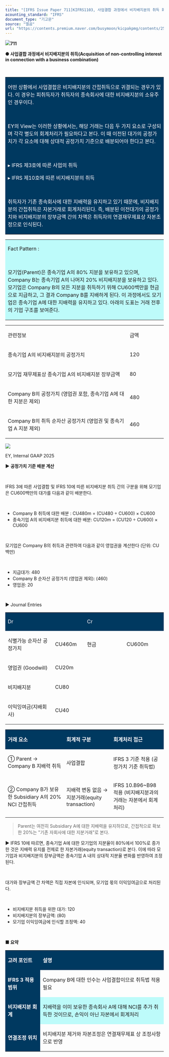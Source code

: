 ```yaml
---
title: "[IFRS Issue Paper 711]KIFRS1103, 사업결합 과정에서 비지배지분의 취득 회계처리"
acounting_standard: "IFRS"
document_type: "기고문"
source: "엘곰"
url: "https://contents.premium.naver.com/busymoon/kicpakpmg/contents/250518091248799go"
---
```

![](https://n2.news.naver.com/l.gif?type=content)**711**

**● 사업결합 과정에서 비지배지분의 취득(Acquisition of non-controlling interest in connection with a business combination)**

**​**

<table style=""><tbody><tr><td colspan="3" rowspan="1" style="width: 100.0%; height: 70.0px;  background-color: #003960;"><div><p style=""><span style="color:#ffffff;">어떤 상황에서 사업결합은 비지배지분의 간접취득으로 귀결되는 경우가 있다. 이 경우는 피취득자가 취득자의 종속회사에 대한 비지배지분의 소유주인 경우이다.</span></p></div><div><p style=""><span style="color:#ffffff;">​</span></p></div><div><p style=""><span style="color:#ffffff;">EY의 View는 이러한 상황에서는, 해당 거래는 다음 두 가지 요소로 구성되며 각각 별도의 회계처리가 필요하다고 본다. 이 때 이전된 대가의 공정가치가 각 요소에 대해 상대적 공정가치 기준으로 배분되어야 한다고 본다.</span></p></div><div><p style=""><span style="color:#ffffff;">​</span></p></div><div><p style=""><span style="color:#ffffff;">▸ IFRS 제3호에 따른 사업의 취득</span></p></div><div><p style=""><span style="color:#ffffff;">▸ IFRS 제10호에 따른 비지배지분의 취득</span></p></div><div><p style=""><span style="color:#ffffff;">​</span></p></div><div><p style=""><span style="color:#ffffff;">취득자가 기존 종속회사에 대한 지배력을 유지하고 있기 때문에, 비지배지분의 간접취득은 자본거래로 회계처리된다. 즉, 배분된 이전대가의 공정가치와 비지배지분의 장부금액 간의 차액은 취득자의 연결재무제표상 자본조정으로 인식된다.</span></p></div></td></tr></tbody></table>

<table style=""><tbody><tr><td colspan="3" rowspan="1" style="width: 100.0%; height: 129.0px;  background-color: #bdfbfa;"><div><p style=""><span style="">Fact Pattern :</span></p></div><div><p style=""><span style="">​</span></p></div><div><p style=""><span style="">모기업(Parent)은 종속기업 A의 80% 지분을 보유하고 있으며, Company B는 종속기업 A의 나머지 20% 비지배지분을 보유하고 있다. 모기업은 Company B의 모든 지분을 취득하기 위해 CU600백만을 현금으로 지급하고, 그 결과 Company B를 지배하게 된다. 이 과정에서도 모기업은 종속기업 A에 대한 지배력을 유지하고 있다. 아래의 도표는 거래 전후의 기업 구조를 보여준다.</span></p></div></td></tr></tbody></table>

<table style=""><tbody><tr><td colspan="1" rowspan="1" style="width: 76.91%; height: 40.0px;  "><div><p style=""><span style="">관련정보</span></p></div></td><td colspan="1" rowspan="1" style="width: 23.09%; height: 40.0px;  "><div><p style=""><span style="">금액</span></p></div></td></tr><tr><td colspan="1" rowspan="1" style="width: 76.91%; height: 40.0px;  "><div><p style=""><span style="">종속기업 A의 비지배지분의 공정가치</span></p></div></td><td colspan="1" rowspan="1" style="width: 23.09%; height: 40.0px;  "><div><p style=""><span style="">120</span></p></div></td></tr><tr><td colspan="1" rowspan="1" style="width: 76.91%; height: 40.0px;  "><div><p style=""><span style="">모기업 재무제표상 종속기업 A의 비지배지분 장부금액</span></p></div></td><td colspan="1" rowspan="1" style="width: 23.09%; height: 40.0px;  "><div><p style=""><span style="">80</span></p></div></td></tr><tr><td colspan="1" rowspan="1" style="width: 76.91%; height: 40.0px;  "><div><p style=""><span style="">Company B의 공정가치 (영업권 포함, 종속기업 A에 대한 지분은 제외)</span></p></div></td><td colspan="1" rowspan="1" style="width: 23.09%; height: 40.0px;  "><div><p style=""><span style="">480</span></p></div></td></tr><tr><td colspan="1" rowspan="1" style="width: 76.91%; height: 40.0px;  "><div><p style=""><span style="">Company B의 취득 순자산 공정가치 (영업권 및 종속기업 A 지분 제외)</span></p></div></td><td colspan="1" rowspan="1" style="width: 23.09%; height: 40.0px;  "><div><p style=""><span style="">460</span></p></div></td></tr></tbody></table>

![](https://scs-phinf.pstatic.net/MjAyNTA1MThfMjA4/MDAxNzQ3NTI2MTM5Mjgz.w-3xjufO45Y21WGiZZTzFTo-fuH5Z6f09cAFJQBEq2Ig.MzAUVzufeSsJRfrm5rQr2uEuOZQaiNCUY_bKiMn64dUg.PNG/image.png?type=w800)

EY, Internal GAAP 2025

**▶ 공정가치 기준 배분 계산**

​

IFRS 3에 따른 사업결합 및 IFRS 10에 따른 비지배지분 취득 간의 구분을 위해 모기업은 CU600백만의 대가를 다음과 같이 배분한다.

​

- Company B 취득에 대한 배분 : CU480m = (CU480 ÷ CU600) × CU600
- 종속기업 A의 비지배지분 취득에 대한 배분: CU120m = (CU120 ÷ CU600) × CU600

​

모기업은 Company B의 취득과 관련하여 다음과 같이 영업권을 계산한다 (단위: CU 백만)

​

- 지급대가: 480
- Company B 순자산 공정가치 (영업권 제외): (460)
- 영업권: 20

​

▶ Journal Entries

<table style=""><tbody><tr><td colspan="2" rowspan="1" style="width: 50.0%; height: 43.0px;  background-color: #003960;"><div><p style=""><span style="color:#ffffff;">Dr</span></p></div></td><td colspan="2" rowspan="1" style="width: 50.0%; height: 43.0px;  background-color: #003960;"><div><p style=""><span style="color:#ffffff;">Cr</span></p></div></td></tr><tr><td colspan="1" rowspan="1" style="width: 29.85%; height: 43.0px;  "><div><p style=""><span style="">식별가능 순자산 공정가치</span></p></div></td><td colspan="1" rowspan="1" style="width: 20.15%; height: 43.0px;  "><div><p style=""><span style="">CU460m</span></p></div></td><td colspan="1" rowspan="1" style="width: 25.0%; height: 43.0px;  "><div><p style=""><span style="">현금</span></p></div></td><td colspan="1" rowspan="1" style="width: 25.0%; height: 43.0px;  "><div><p style=""><span style="">CU600m</span></p></div></td></tr><tr><td colspan="1" rowspan="1" style="width: 29.85%; height: 21.5px;  "><div><p style=""><span style="">영업권 (Goodwill)</span></p></div></td><td colspan="1" rowspan="1" style="width: 20.15%; height: 21.5px;  "><div><p style=""><span style="">CU20m</span></p></div></td><td colspan="1" rowspan="1" style="width: 25.0%; height: 21.5px;  "></td><td colspan="1" rowspan="1" style="width: 25.0%; height: 21.5px;  "><div><p style=""><span style="">​</span></p></div></td></tr><tr><td colspan="1" rowspan="1" style="width: 29.85%; height: 10.75px;  "><div><p style=""><span style="">비지배지분</span></p></div></td><td colspan="1" rowspan="1" style="width: 20.15%; height: 10.75px;  "><div><p style=""><span style="">CU80</span></p></div></td><td colspan="1" rowspan="1" style="width: 25.0%; height: 10.75px;  "></td><td colspan="1" rowspan="1" style="width: 25.0%; height: 10.75px;  "></td></tr><tr><td colspan="1" rowspan="1" style="width: 29.85%; height: 10.75px;  "><div><p style=""><span style="">이익잉여금(지배회사)</span></p></div></td><td colspan="1" rowspan="1" style="width: 20.15%; height: 10.75px;  "><div><p style=""><span style="">CU40</span></p></div></td><td colspan="1" rowspan="1" style="width: 25.0%; height: 10.75px;  "></td><td colspan="1" rowspan="1" style="width: 25.0%; height: 10.75px;  "></td></tr></tbody></table>

<table style=""><tbody><tr><td colspan="1" rowspan="1" style="width: 37.01%; height: 40.0px;  background-color: #003960;"><div><p style=""><span style="color:#ffffff;"><b>거래 요소</b></span></p></div></td><td colspan="1" rowspan="1" style="width: 29.65%; height: 40.0px;  background-color: #003960;"><div><p style=""><span style="color:#ffffff;"><b>회계적 구분</b></span></p></div></td><td colspan="1" rowspan="1" style="width: 33.33%; height: 40.0px;  background-color: #003960;"><div><p style=""><span style="color:#ffffff;"><b>회계처리 접근</b></span></p></div></td></tr><tr><td colspan="1" rowspan="1" style="width: 37.01%; height: 40.0px;  "><div><p style=""><span style="">① Parent → Company B 지배력 취득</span></p></div></td><td colspan="1" rowspan="1" style="width: 29.65%; height: 40.0px;  "><div><p style=""><span style="">사업결합</span></p></div></td><td colspan="1" rowspan="1" style="width: 33.33%; height: 40.0px;  "><div><p style=""><span style="">IFRS 3 기준 적용 (공정가치 기준 취득법)</span></p></div></td></tr><tr><td colspan="1" rowspan="1" style="width: 37.01%; height: 40.0px;  "><div><p style=""><span style="">② Company B가 보유한 Subsidiary A의 20% NCI 간접취득</span></p></div></td><td colspan="1" rowspan="1" style="width: 29.65%; height: 40.0px;  "><div><p style=""><span style="">지배력 변동 없음</span><span style=""> → </span><span style="">지분거래(equity transaction)</span></p></div></td><td colspan="1" rowspan="1" style="width: 33.33%; height: 40.0px;  "><div><p style=""><span style="">IFRS 10.B96~B98 적용 (비지배지분과의 거래는 자본에서 회계처리)</span></p></div></td></tr></tbody></table>

> Parent는 여전히 Subsidiary A에 대한 지배력을 유지하므로, 간접적으로 확보한 20%는 "기존 자회사에 대한 지분거래"로 본다.

▶ IFRS 10에 따르면, 종속기업 A에 대한 모기업의 지분율이 80%에서 100%로 증가한 것은 지배력 유지를 전제로 한 자본거래(equity transaction)로 본다. 이에 따라 모기업과 비지배지분의 장부금액은 종속기업 A 내의 상대적 지분율 변화를 반영하여 조정된다.

​

대가와 장부금액 간 차액은 직접 자본에 인식되며, 모기업 몫의 이익잉여금으로 처리된다.

​

- 비지배지분 취득을 위한 대가: 120
- 비지배지분의 장부금액: (80)
- 모기업 이익잉여금에 인식할 조정액: 40

​

**■ 요약**

<table style=""><tbody><tr><td colspan="1" rowspan="1" style="width: 22.06%; height: 40.0px;  background-color: #003960;"><div><p style=""><span style="color:#ffffff;"><b>고려 포인트</b></span></p></div></td><td colspan="1" rowspan="1" style="width: 77.94%; height: 40.0px;  background-color: #003960;"><div><p style=""><span style="color:#ffffff;"><b>설명</b></span></p></div></td></tr><tr><td colspan="1" rowspan="1" style="width: 22.06%; height: 40.0px;  background-color: #003960;"><div><p style=""><span style="color:#ffffff;"><b>IFRS 3 적용범위</b></span></p></div></td><td colspan="1" rowspan="1" style="width: 77.94%; height: 40.0px;  "><div><p style=""><span style="">Company B에 대한 인수는 사업결합이므로 취득법 적용 필요</span></p></div></td></tr><tr><td colspan="1" rowspan="1" style="width: 22.06%; height: 40.0px;  background-color: #003960;"><div><p style=""><span style="color:#ffffff;"><b>비지배지분 회계</b></span></p></div></td><td colspan="1" rowspan="1" style="width: 77.94%; height: 40.0px;  background-color: #bdfbfa;"><div><p style=""><span style="">지배력을 이미 보유한 종속회사 A에 대해 NCI를 추가 취득한 것이므로, 손익이 아닌 자본에서 회계처리</span></p></div></td></tr><tr><td colspan="1" rowspan="1" style="width: 22.06%; height: 40.0px;  background-color: #003960;"><div><p style=""><span style="color:#ffffff;"><b>연결조정 위치</b></span></p></div></td><td colspan="1" rowspan="1" style="width: 77.94%; height: 40.0px;  "><div><p style=""><span style="">비지배지분 제거와 자본조정은 연결재무제표 상 조정사항으로 반영</span></p></div></td></tr></tbody></table>

​